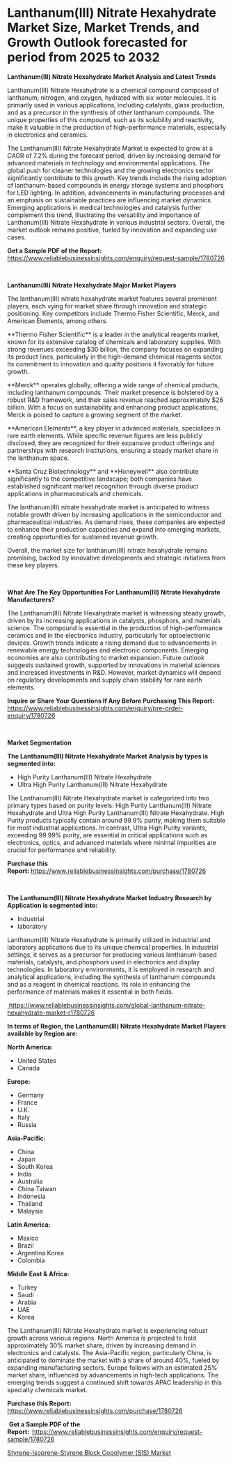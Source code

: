 <p><h1>Lanthanum(III) Nitrate Hexahydrate Market Size, Market Trends, and Growth Outlook forecasted for period from 2025 to 2032</h1></p><p><strong>Lanthanum(III) Nitrate Hexahydrate Market Analysis and Latest Trends</strong></p>
<p><p>Lanthanum(III) Nitrate Hexahydrate is a chemical compound composed of lanthanum, nitrogen, and oxygen, hydrated with six water molecules. It is primarily used in various applications, including catalysts, glass production, and as a precursor in the synthesis of other lanthanum compounds. The unique properties of this compound, such as its solubility and reactivity, make it valuable in the production of high-performance materials, especially in electronics and ceramics.</p><p>The Lanthanum(III) Nitrate Hexahydrate Market is expected to grow at a CAGR of 7.2% during the forecast period, driven by increasing demand for advanced materials in technology and environmental applications. The global push for cleaner technologies and the growing electronics sector significantly contribute to this growth. Key trends include the rising adoption of lanthanum-based compounds in energy storage systems and phosphors for LED lighting. In addition, advancements in manufacturing processes and an emphasis on sustainable practices are influencing market dynamics. Emerging applications in medical technologies and catalysis further complement this trend, illustrating the versatility and importance of Lanthanum(III) Nitrate Hexahydrate in various industrial sectors. Overall, the market outlook remains positive, fueled by innovation and expanding use cases.</p></p>
<p><strong>Get a Sample PDF of the Report:&nbsp;</strong> <a href="https://www.reliablebusinessinsights.com/enquiry/request-sample/1780726?utm_campaign=2109&utm_medium=2&utm_source=Github&utm_content=ia&utm_term=02022025&utm_id=lanthanumiii-nitrate-hexahydrate">https://www.reliablebusinessinsights.com/enquiry/request-sample/1780726</a></p>
<p>&nbsp;</p>
<p><strong>Lanthanum(III) Nitrate Hexahydrate Major Market Players</strong></p>
<p><p>The lanthanum(III) nitrate hexahydrate market features several prominent players, each vying for market share through innovation and strategic positioning. Key competitors include Thermo Fisher Scientific, Merck, and American Elements, among others.</p><p>**Thermo Fisher Scientific** is a leader in the analytical reagents market, known for its extensive catalog of chemicals and laboratory supplies. With strong revenues exceeding $30 billion, the company focuses on expanding its product lines, particularly in the high-demand chemical reagents sector. Its commitment to innovation and quality positions it favorably for future growth.</p><p>**Merck** operates globally, offering a wide range of chemical products, including lanthanum compounds. Their market presence is bolstered by a robust R&D framework, and their sales revenue reached approximately $26 billion. With a focus on sustainability and enhancing product applications, Merck is poised to capture a growing segment of the market.</p><p>**American Elements**, a key player in advanced materials, specializes in rare earth elements. While specific revenue figures are less publicly disclosed, they are recognized for their expansive product offerings and partnerships with research institutions, ensuring a steady market share in the lanthanum space.</p><p>**Santa Cruz Biotechnology** and **Honeywell** also contribute significantly to the competitive landscape; both companies have established significant market recognition through diverse product applications in pharmaceuticals and chemicals.</p><p>The lanthanum(III) nitrate hexahydrate market is anticipated to witness notable growth driven by increasing applications in the semiconductor and pharmaceutical industries. As demand rises, these companies are expected to enhance their production capacities and expand into emerging markets, creating opportunities for sustained revenue growth.</p><p>Overall, the market size for lanthanum(III) nitrate hexahydrate remains promising, backed by innovative developments and strategic initiatives from these key players.</p></p>
<p>&nbsp;</p>
<p><strong>What Are The Key Opportunities For Lanthanum(III) Nitrate Hexahydrate Manufacturers?</strong></p>
<p><p>The Lanthanum(III) Nitrate Hexahydrate market is witnessing steady growth, driven by its increasing applications in catalysts, phosphors, and materials science. The compound is essential in the production of high-performance ceramics and in the electronics industry, particularly for optoelectronic devices. Growth trends indicate a rising demand due to advancements in renewable energy technologies and electronic components. Emerging economies are also contributing to market expansion. Future outlook suggests sustained growth, supported by innovations in material sciences and increased investments in R&D. However, market dynamics will depend on regulatory developments and supply chain stability for rare earth elements.</p></p>
<p><strong>Inquire or Share Your Questions If Any Before Purchasing This Report:</strong> <a href="https://www.reliablebusinessinsights.com/enquiry/pre-order-enquiry/1780726?utm_campaign=2109&utm_medium=2&utm_source=Github&utm_content=ia&utm_term=02022025&utm_id=lanthanumiii-nitrate-hexahydrate">https://www.reliablebusinessinsights.com/enquiry/pre-order-enquiry/1780726</a></p>
<p>&nbsp;</p>
<p><strong>Market Segmentation</strong></p>
<p><strong>The Lanthanum(III) Nitrate Hexahydrate Market Analysis by types is segmented into:</strong></p>
<p><ul><li>High Purity Lanthanum(III) Nitrate Hexahydrate</li><li>Ultra High Purity Lanthanum(III) Nitrate Hexahydrate</li></ul></p>
<p><p>The Lanthanum(III) Nitrate Hexahydrate market is categorized into two primary types based on purity levels: High Purity Lanthanum(III) Nitrate Hexahydrate and Ultra High Purity Lanthanum(III) Nitrate Hexahydrate. High Purity products typically contain around 99.9% purity, making them suitable for most industrial applications. In contrast, Ultra High Purity variants, exceeding 99.99% purity, are essential in critical applications such as electronics, optics, and advanced materials where minimal impurities are crucial for performance and reliability.</p></p>
<p><strong>Purchase this Report:&nbsp;</strong><a href="https://www.reliablebusinessinsights.com/purchase/1780726?utm_campaign=2109&utm_medium=2&utm_source=Github&utm_content=ia&utm_term=02022025&utm_id=lanthanumiii-nitrate-hexahydrate">https://www.reliablebusinessinsights.com/purchase/1780726</a></p>
<p>&nbsp;</p>
<p><strong>The Lanthanum(III) Nitrate Hexahydrate Market Industry Research by Application is segmented into:</strong></p>
<p><ul><li>Industrial</li><li>laboratory</li></ul></p>
<p><p>Lanthanum(III) Nitrate Hexahydrate is primarily utilized in industrial and laboratory applications due to its unique chemical properties. In industrial settings, it serves as a precursor for producing various lanthanum-based materials, catalysts, and phosphors used in electronics and display technologies. In laboratory environments, it is employed in research and analytical applications, including the synthesis of lanthanum compounds and as a reagent in chemical reactions. Its role in enhancing the performance of materials makes it essential in both fields.</p></p>
<p><a href="https://www.reliablebusinessinsights.com/global-lanthanum-nitrate-hexahydrate-market-r1780726?utm_campaign=2109&utm_medium=2&utm_source=Github&utm_content=ia&utm_term=02022025&utm_id=lanthanumiii-nitrate-hexahydrate">&nbsp;https://www.reliablebusinessinsights.com/global-lanthanum-nitrate-hexahydrate-market-r1780726</a></p>
<p><strong>In terms of Region, the Lanthanum(III) Nitrate Hexahydrate Market Players available by Region are:</strong></p>
<p>
    <p> <strong> North America: </strong>
        <ul>
            <li>United States</li>
            <li>Canada</li>
        </ul>
        </p> 
    <p> <strong> Europe: </strong>
        <ul>
            <li>Germany</li>
            <li>France</li>
            <li>U.K.</li>
            <li>Italy</li>
            <li>Russia</li>
        </ul>
        </p> 
    <p> <strong> Asia-Pacific: </strong>
        <ul>
            <li>China</li>
            <li>Japan</li>
            <li>South Korea</li>
            <li>India</li>
            <li>Australia</li>
            <li>China Taiwan</li>
            <li>Indonesia</li>
            <li>Thailand</li>
            <li>Malaysia</li>
        </ul>
        </p> 
    <p> <strong> Latin America: </strong>
        <ul>
            <li>Mexico</li>
            <li>Brazil</li>
            <li>Argentina Korea</li>
            <li>Colombia</li>
        </ul>
        </p> 
    <p> <strong> Middle East & Africa: </strong>
        <ul>
            <li>Turkey</li>
            <li>Saudi</li>
            <li>Arabia</li>
            <li>UAE</li>
            <li>Korea</li>
        </ul>
    </p>
    </p>
<p><p>The Lanthanum(III) Nitrate Hexahydrate market is experiencing robust growth across various regions. North America is projected to hold approximately 30% market share, driven by increasing demand in electronics and catalysts. The Asia-Pacific region, particularly China, is anticipated to dominate the market with a share of around 40%, fueled by expanding manufacturing sectors. Europe follows with an estimated 25% market share, influenced by advancements in high-tech applications. The emerging trends suggest a continued shift towards APAC leadership in this specialty chemicals market.</p></p>
<p><strong>Purchase this Report: </strong><a href="https://www.reliablebusinessinsights.com/purchase/1780726?utm_campaign=2109&utm_medium=2&utm_source=Github&utm_content=ia&utm_term=02022025&utm_id=lanthanumiii-nitrate-hexahydrate">https://www.reliablebusinessinsights.com/purchase/1780726</a></p>
<p>&nbsp;<strong>Get a Sample PDF of the Report:&nbsp;&nbsp;</strong><a href="https://www.reliablebusinessinsights.com/enquiry/request-sample/1780726?utm_campaign=2109&utm_medium=2&utm_source=Github&utm_content=ia&utm_term=02022025&utm_id=lanthanumiii-nitrate-hexahydrate">https://www.reliablebusinessinsights.com/enquiry/request-sample/1780726</a></p>
<p><strong></strong></p>
<p><p><a href="https://github.com/MonroeBullock54/Market-Research-Report-List-1/blob/main/styrene-isoprene-styrene-block-copolymer-sis-market.md?utm_campaign=2109&utm_medium=2&utm_source=Github&utm_content=ia&utm_term=02022025&utm_id=lanthanumiii-nitrate-hexahydrate">Styrene-Isoprene-Styrene Block Copolymer (SIS) Market</a></p></p>